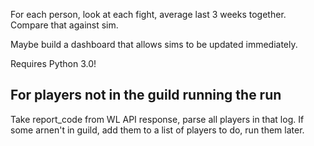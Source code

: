 For each person, look at each fight, average last 3 weeks together. Compare that against sim.

Maybe build a dashboard that allows sims to be updated immediately.

Requires Python 3.0!


## For players not in the guild running the run
Take report_code from WL API response, parse all players in that log. If some arnen't in guild, add them to a list of
players to do, run them later.
